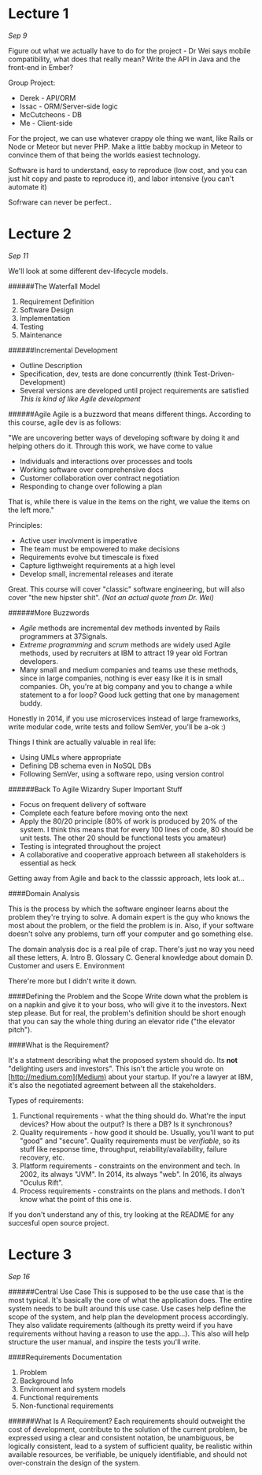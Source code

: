 Lecture 1
=========

*Sep 9*

Figure out what we actually have to do for the project - Dr Wei says mobile compatibility, what does that really mean? Write the API in Java and the front-end in Ember?

Group Project: 	
- Derek - API/ORM
- Issac - ORM/Server-side logic
- McCutcheons - DB
- Me - Client-side

For the project, we can use whatever crappy ole thing we want, like Rails or Node or Meteor but never PHP. Make a little babby mockup in Meteor to convince them of that being the worlds easiest technology.

Software is hard to understand, easy to reproduce (low cost, and you can just hit copy and paste to reproduce it), and labor intensive (you can't automate it)

Sofrware can never be perfect..

Lecture 2
=========

*Sep 11*

We'll look at some different dev-lifecycle models.

######The Waterfall Model
1. Requirement Definition
2. Software Design
3. Implementation
4. Testing
5. Maintenance

######Incremental Development
- Outline Description
- Specification, dev, tests are done concurrently (think Test-Driven-Development)
- Several versions are developed until project requirements are satisfied
*This is kind of like Agile development*

######Agile
Agile is a buzzword that means different things. According to this course, agile dev is as follows:

"We are uncovering better ways of developing software by doing it and helping others do it. Through this work, we have come to value
- Individuals and interactions over processes and tools
- Working software over comprehensive docs
- Customer collaboration over contract negotiation
- Responding to change over following a plan

That is, while there is value in the items on the right, we value the items on the left more."

Principles:

- Active user involvment is imperative
- The team must be empowered to make decisions
- Requirements evolve but timescale is fixed
- Capture ligthweight requirements at a high level
- Develop small, incremental releases and iterate

Great. This course will cover "classic" software engineering, but will also cover "the new hipster shit". *(Not an actual quote from Dr. Wei)*

######More Buzzwords
- *Agile* methods are incremental dev methods invented by Rails programmers at 37Signals.
- *Extreme programming* and *scrum* methods are widely used Agile methods, used by recruiters at IBM to attract 19 year old Fortran developers.
- Many small and medium companies and teams use these methods, since in large companies, nothing is ever easy like it is in small companies. Oh, you're at big company and you to change a while statement to a for loop? Good luck getting that one by management buddy.

Honestly in 2014,  if you use microservices instead of large frameworks, write modular code, write tests and follow SemVer, you'll be a-ok :)

Things I think are actually valuable in real life:
- Using UMLs where appropriate
- Defining DB schema even in NoSQL DBs
- Following SemVer, using a software repo, using version control

######Back To Agile Wizardry
Super Important Stuff
- Focus on frequent delivery of software
- Complete each feature before moving onto the next
- Apply the 80/20 principle (80% of work is produced by 20% of the system. I think this means that for every 100 lines of code, 80 should be unit tests. The other 20 should be functional tests you amateur)
- Testing is integrated throughout the project
- A collaborative and cooperative approach between all stakeholders is essential as heck

Getting away from Agile and back to the classsic approach, lets look at...

####Domain Analysis

This is the process by which the software engineer learns about the problem they're trying to solve. A domain expert is the guy who knows the most about the problem, or the field the problem is in. Also, if your software doesn't solve any problems, turn off your computer and go something else.

The domain analysis doc is a real pile of crap. There's just no way you need all these letters,
A. Intro
B. Glossary
C. General knowledge about domain
D. Customer and users
E. Environment

There're more but I didn't write it down.

####Defining the Problem and the Scope
Write down what the problem is on a napkin and give it to your boss, who will give it to the investors. Next step please.
But for real, the problem's definition should be short enough that you can say the whole thing during an elevator ride ("the elevator pitch").

####What is the Requirement?

It's a statment describing what the proposed system should do. Its **not** "delighting users and investors". This isn't the article you wrote on [http://medium.com](Medium) about your startup. If you're a lawyer at IBM, it's also the negotiated agreement between all the stakeholders.

Types of requirements:

1. Functional requirements - what the thing should do. What're the input devices? How about the output? Is there a DB? Is it synchronous? 
2. Quality requirements - how good it should be. Usually, you'll want to put "good" and "secure". Quality requirements must be *verifiable*, so its stuff like response time, throughput, reiability/availability, failure recovery, etc.
3. Platform requirements - constraints on the environment and tech. In 2002, its always "JVM". In 2014, its always "web". In 2016, its always "Oculus Rift". 
4. Process requirements - constraints on the plans and methods. I don't know what the point of this one is.

If you don't understand any of this, try looking at the README for any succesful open source project.

Lecture 3
=========

*Sep 16*

######Central Use Case
This is supposed to be the use case that is the most typical. It's basically the core of what the application does. The entire system needs to be built around this use case. Use cases help define the scope of the system, and help plan the development process accordingly. They also validate requirements (although its pretty weird if you have requirements without having a reason to use the app...). This also will help structure the user manual, and inspire the tests you'll write.

####Requirements Documentation
1. Problem
2. Background Info
3. Environment and system models
4. Functional requirements
5. Non-functional requirements

######What Is A Requirement?
Each requirements should outweight the cost of development, contribute to the solution of the current problem, be expressed using a clear and consistent notation, be unambiguous, be logically consistent, lead to a system of sufficient quality, be realistic within available resources, be verifiable, be uniquely identifiable, and should not over-constrain the design of the system.
